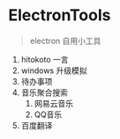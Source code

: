 # ElectronTools
> electron 自用小工具

1. hitokoto 一言
2. windows 升级模拟
3. 待办事项
4. 音乐聚合搜索
    1. 网易云音乐
    2. QQ音乐
5. 百度翻译